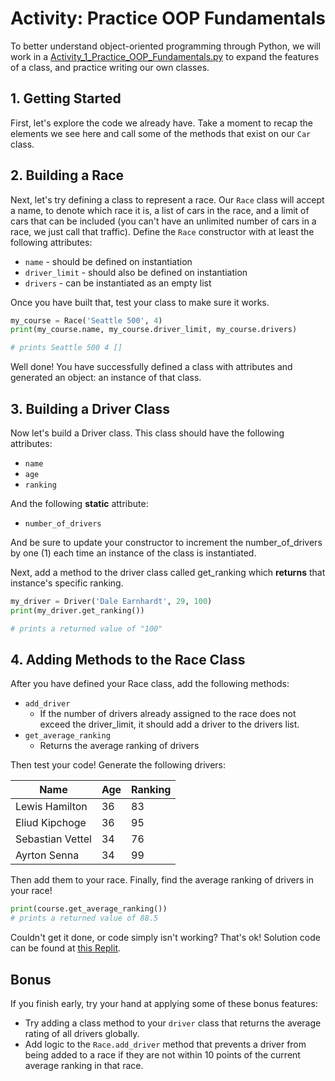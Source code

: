 # Activity: Practice OOP Fundamentals

To better understand object-oriented programming through Python, we will work in a [Activity_1_Practice_OOP_Fundamentals.py](Activity_1_Practice_OOP_Fundamentals.py) to expand the features of a class, and practice writing our own classes.

## 1. Getting Started

First, let's explore the code we already have. Take a moment to recap the elements we see here and call some of the methods that exist on our `Car` class.

## 2. Building a Race

Next, let's try defining a class to represent a race. Our `Race` class will accept a name, to denote which race it is, a list of cars in the race, and a limit of cars that can be included (you can't have an unlimited number of cars in a race, we just call that traffic). Define the `Race` constructor with at least the following attributes:

- `name` - should be defined on instantiation
- `driver_limit` - should also be defined on instantiation
- `drivers` - can be instantiated as an empty list

Once you have built that, test your class to make sure it works.

```python
my_course = Race('Seattle 500', 4)
print(my_course.name, my_course.driver_limit, my_course.drivers)

# prints Seattle 500 4 []
```

Well done! You have successfully defined a class with attributes and generated an object: an instance of that class.

## 3. Building a Driver Class

Now let's build a Driver class. This class should have the following attributes:

- `name`
- `age`
- `ranking`

And the following **static** attribute:

- `number_of_drivers`

And be sure to update your constructor to increment the number_of_drivers by one (1) each time an instance of the class is instantiated.

Next, add a method to the driver class called get_ranking which **returns** that instance's specific ranking.

```python
my_driver = Driver('Dale Earnhardt', 29, 100)
print(my_driver.get_ranking())

# prints a returned value of "100"
```

## 4. Adding Methods to the Race Class

After you have defined your Race class, add the following methods:

- `add_driver`
  - If the number of drivers already assigned to the race does not exceed the driver_limit, it should add a driver to the drivers list.
- `get_average_ranking`
  - Returns the average ranking of drivers

Then test your code! Generate the following drivers:

| Name             | Age | Ranking |
|------------------|-----|---------|
| Lewis Hamilton   |  36 |      83 |
| Eliud Kipchoge   |  36 |      95 |
| Sebastian Vettel |  34 |      76 |
| Ayrton Senna     |  34 |      99 |

Then add them to your race. Finally, find the average ranking of drivers in your race!

```python
print(course.get_average_ranking())
# prints a returned value of 88.5
```

Couldn't get it done, or code simply isn't working? That's ok! Solution code can be found at [this Replit](https://replit.com/@SD-Team/LearningOOPSolution#main.py).

## Bonus

If you finish early, try your hand at applying some of these bonus features:

- Try adding a class method to your `driver` class that returns the average rating of all drivers globally.
- Add logic to the `Race.add_driver` method that prevents a driver from being added to a race if they are not within 10 points of the current average ranking in that race.
